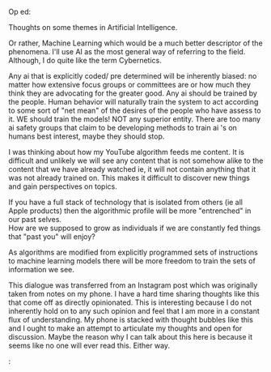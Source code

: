 Op ed:

Thoughts on some themes in Artificial Intelligence.  

Or rather, Machine Learning which would be a much better descriptor of the phenomena.   I'll use AI as the most general way of referring to the field.  Although, I do quite
like the term Cybernetics.  

Any ai that is explicitly coded/ pre determined will be inherently biased: no matter how extensive focus groups or committees are or how much they think they are advocating
for the greater good. Any ai should be trained by the people. Human behavior will naturally train the system to act according to some sort of "net mean" of the desires of 
the people who have assess to it. WE should train the models! NOT any superior entity.  There are too many ai safety groups that claim to be developing methods to train ai
's on humans best interest, maybe they should stop. 

I was thinking about how my YouTube algorithm feeds me content.  It is difficult and unlikely we will see any content that is not somehow alike to the content that we have
already watched ie, it will not contain anything that it was not already trained on.  This makes it difficult to discover new things and gain perspectives on topics.  

If you have a full stack of technology that is isolated from others (ie all Apple products) then the algorithmic profile will be more "entrenched" in our past selves.  
How are we supposed to grow as individuals if we are constantly fed things that "past you" will enjoy? 

As algorithms are modified from explicitly programmed sets of instructions to machine learning models there will be more freedom to train the sets of information we see. 

This dialogue was transferred from an Instagram post which was originally taken from notes on my phone.  I have a hard time sharing thoughts like this that come off as 
directly opinionated.  This is interesting because I do not inherently hold on to any such opinion and feel that I am more in a constant flux of understanding.  My phone
is stacked with thought bubbles like this and I ought to make an attempt to articulate my thoughts and open for discussion.  Maybe the reason why I can talk about this 
here is because it seems like no one will ever read this. Either way.

:

